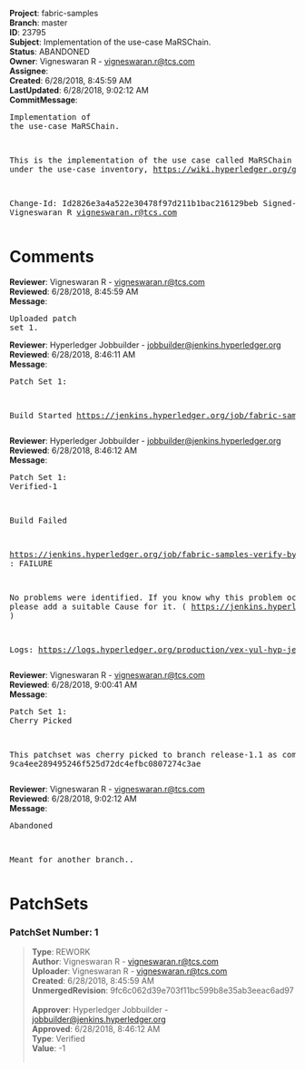 <strong>Project</strong>: fabric-samples<br><strong>Branch</strong>: master<br><strong>ID</strong>: 23795<br><strong>Subject</strong>: Implementation of the use-case MaRSChain.<br><strong>Status</strong>: ABANDONED<br><strong>Owner</strong>: Vigneswaran R - vigneswaran.r@tcs.com<br><strong>Assignee</strong>:<br><strong>Created</strong>: 6/28/2018, 8:45:59 AM<br><strong>LastUpdated</strong>: 6/28/2018, 9:02:12 AM<br><strong>CommitMessage</strong>:<br><pre>Implementation of the use-case MaRSChain.

This is the implementation of the use case called MaRSChain listed under the use-case inventory,
https://wiki.hyperledger.org/groups/requirements/use-case-inventory

Change-Id: Id2826e3a4a522e30478f97d211b1bac216129beb
Signed-off-by: Vigneswaran R <vigneswaran.r@tcs.com>
</pre><h1>Comments</h1><strong>Reviewer</strong>: Vigneswaran R - vigneswaran.r@tcs.com<br><strong>Reviewed</strong>: 6/28/2018, 8:45:59 AM<br><strong>Message</strong>: <pre>Uploaded patch set 1.</pre><strong>Reviewer</strong>: Hyperledger Jobbuilder - jobbuilder@jenkins.hyperledger.org<br><strong>Reviewed</strong>: 6/28/2018, 8:46:11 AM<br><strong>Message</strong>: <pre>Patch Set 1:

Build Started https://jenkins.hyperledger.org/job/fabric-samples-verify-byfn-master-x86_64/22/</pre><strong>Reviewer</strong>: Hyperledger Jobbuilder - jobbuilder@jenkins.hyperledger.org<br><strong>Reviewed</strong>: 6/28/2018, 8:46:12 AM<br><strong>Message</strong>: <pre>Patch Set 1: Verified-1

Build Failed 

https://jenkins.hyperledger.org/job/fabric-samples-verify-byfn-master-x86_64/22/ : FAILURE

No problems were identified. If you know why this problem occurred, please add a suitable Cause for it. ( https://jenkins.hyperledger.org/job/fabric-samples-verify-byfn-master-x86_64/22/ )

Logs: https://logs.hyperledger.org/production/vex-yul-hyp-jenkins-3/fabric-samples-verify-byfn-master-x86_64/22</pre><strong>Reviewer</strong>: Vigneswaran R - vigneswaran.r@tcs.com<br><strong>Reviewed</strong>: 6/28/2018, 9:00:41 AM<br><strong>Message</strong>: <pre>Patch Set 1: Cherry Picked

This patchset was cherry picked to branch release-1.1 as commit 9ca4ee289495246f525d72dc4efbc0807274c3ae</pre><strong>Reviewer</strong>: Vigneswaran R - vigneswaran.r@tcs.com<br><strong>Reviewed</strong>: 6/28/2018, 9:02:12 AM<br><strong>Message</strong>: <pre>Abandoned

Meant for another branch..</pre><h1>PatchSets</h1><h3>PatchSet Number: 1</h3><blockquote><strong>Type</strong>: REWORK<br><strong>Author</strong>: Vigneswaran R - vigneswaran.r@tcs.com<br><strong>Uploader</strong>: Vigneswaran R - vigneswaran.r@tcs.com<br><strong>Created</strong>: 6/28/2018, 8:45:59 AM<br><strong>UnmergedRevision</strong>: 9fc6c062d39e703f11bc599b8e35ab3eeac6ad97<br><br><strong>Approver</strong>: Hyperledger Jobbuilder - jobbuilder@jenkins.hyperledger.org<br><strong>Approved</strong>: 6/28/2018, 8:46:12 AM<br><strong>Type</strong>: Verified<br><strong>Value</strong>: -1<br><br></blockquote>